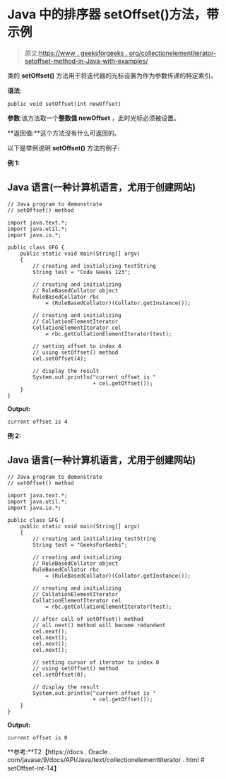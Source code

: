 # Java 中的排序器 setOffset()方法，带示例

> 原文:[https://www . geeksforgeeks . org/collectionelementiterator-setoffset-method-in-Java-with-examples/](https://www.geeksforgeeks.org/collationelementiterator-setoffset-method-in-java-with-examples/)

类的 **setOffset()** 方法用于将迭代器的光标设置为作为参数传递的特定索引。

**语法:**

```
public void setOffset(int newOffset)
```

**参数**:该方法取一个**整数值 newOffset** ，此时光标必须被设置。

**返回值:**这个方法没有什么可返回的。

以下是举例说明 **setOffset()** 方法的例子:

**例 1:**

## Java 语言(一种计算机语言，尤用于创建网站)

```
// Java program to demonstrate
// setOffset() method

import java.text.*;
import java.util.*;
import java.io.*;

public class GFG {
    public static void main(String[] argv)
    {
        // creating and initializing testString
        String test = "Code Geeks 123";

        // creating and initializing
        // RuleBasedCollator object
        RuleBasedCollator rbc
            = (RuleBasedCollator)(Collator.getInstance());

        // creating and initializing
        // CollationElementIterator
        CollationElementIterator cel
            = rbc.getCollationElementIterator(test);

        // setting offset to index 4
        // using setOffset() method
        cel.setOffset(4);

        // display the result
        System.out.println("current offset is "
                           + cel.getOffset());
    }
}
```

**Output:** 

```
current offset is 4
```

**例 2:**

## Java 语言(一种计算机语言，尤用于创建网站)

```
// Java program to demonstrate
// setOffset() method

import java.text.*;
import java.util.*;
import java.io.*;

public class GFG {
    public static void main(String[] argv)
    {
        // creating and initializing testString
        String test = "GeeksForGeeks";

        // creating and initializing
        // RuleBasedCollator object
        RuleBasedCollator rbc
            = (RuleBasedCollator)(Collator.getInstance());

        // creating and initializing
        // CollationElementIterator
        CollationElementIterator cel
            = rbc.getCollationElementIterator(test);

        // after call of setOffset() method
        // all next() method will become redundent
        cel.next();
        cel.next();
        cel.next();
        cel.next();

        // setting cursor of iterator to index 0
        // using setOffset() method
        cel.setOffset(0);

        // display the result
        System.out.println("current offset is "
                           + cel.getOffset());
    }
}
```

**Output:** 

```
current offset is 0
```

**参考:**T2【https://docs . Oracle . com/javase/9/docs/API/Java/text/collectionelementtiterator . html # setOffset-int-T4】